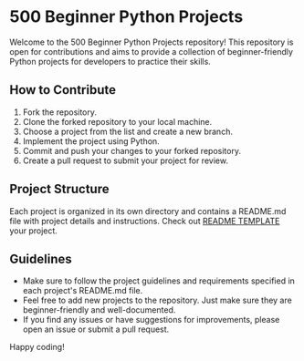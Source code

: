 # 500 Beginner Python Projects

Welcome to the 500 Beginner Python Projects repository! This repository is open for contributions and aims to provide a collection of beginner-friendly Python projects for developers to practice their skills.

## How to Contribute

1. Fork the repository.
2. Clone the forked repository to your local machine.
3. Choose a project from the list and create a new branch.
4. Implement the project using Python.
5. Commit and push your changes to your forked repository.
6. Create a pull request to submit your project for review.

## Project Structure

Each project is organized in its own directory and contains a README.md file with project details and instructions. Check out [README TEMPLATE](./README_TEMPLATE.md) your project.

## Guidelines

- Make sure to follow the project guidelines and requirements specified in each project's README.md file.
- Feel free to add new projects to the repository. Just make sure they are beginner-friendly and well-documented.
- If you find any issues or have suggestions for improvements, please open an issue or submit a pull request.

Happy coding!
